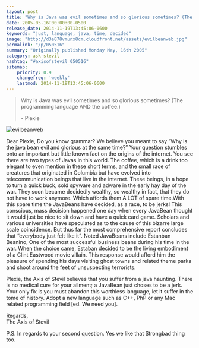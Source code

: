 ```yaml
---
layout: post
title: "Why is Java was evil sometimes and so glorious sometimes? (The programming language AND the coffee.)"
date: 2005-05-16T00:00:00-0500
release_date: 2014-11-19T13:45:06-0600
keywords: "just, language, java, time, decided"
image: "http://d3e878vmunx8cm.cloudfront.net/assets/evilbeanweb.jpg"
permalink: "/p/050516"
summary: "Originally published Monday May, 16th 2005"
category: ask-stevil
hashtag: "#axisofstevil_050516"
sitemap:
    priority: 0.9
    changefreq: 'weekly'
    lastmod: 2014-11-19T13:45:06-0600
---
```


[p01]: http://d3e878vmunx8cm.cloudfront.net/assets/evilbeanweb.jpg "evilbeanweb"
> Why is Java was evil sometimes and so glorious sometimes? (The programming language AND the coffee.)
> 
> \- Plexie

![evilbeanweb][p01]

Dear Plexie,
Do you know grammar? We believe you meant to say ”Why is the java bean evil and glorious at the same time?” Your question stumbles onto an important but little known fact on the origins of the internet. You see there are two types of Javas in this world. The coffee, which is a drink too elegant to even mention in these short terms, and the small race of creatures that originated in Columbia but have evolved into telecommunication beings that live in the internet. These beings, in a hope to turn a quick buck, sold spyware and adware in the early hay day of the war. They soon became decidedly wealthy, so wealthy in fact, that they do not have to work anymore. Which affords them A LOT of spare time.With this spare time the JavaBeans have decided, as a race, to be jerks! This conscious, mass decision happened one day when every JavaBean thought it would just be nice to sit down and have a quick card game. Scholars and various universities have speculated as to the cause of this bizarre large scale coincidence. But thus far the most comprehensive report concludes that “everybody just felt like it”. Noted JavaBeans include Estanban Beanino, One of the most successful business beans during his time in the war. When the choice came, Estaban decided to be the living embodiment of a Clint Eastwood movie villain. This response would afford him the pleasure of spending his days visiting ghost towns and related theme parks and shoot around the feet of unsuspecting terrorists.

Plexie, the Axis of Stevil believes that you suffer from a java haunting. There is no medical cure for your ailment; a JavaBean just choses to be a jerk. Your only fix is you must abandon this worthless language, let it suffer in the tome of history. Adopt a new language such as C++, PhP or any Mac related programming field [ed. We need you].

Regards,  
The Axis of Stevil

P.S. In regards to your second question. Yes we like that Strongbad thing too.
